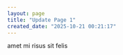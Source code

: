 ```yaml
---
layout: page
title: "Update Page 1"
created_date: "2025-10-21 00:21:17"
---
```


amet mi risus sit felis 
